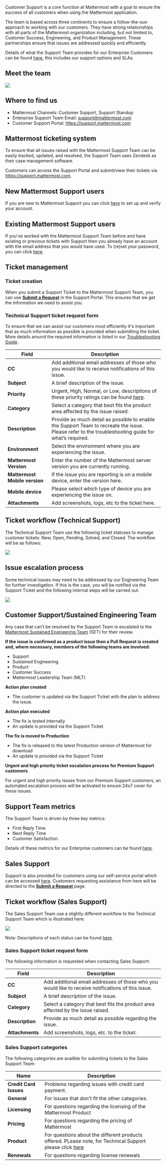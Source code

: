 Customer Support is a core function at Mattermost with a goal to ensure the success of all customers when using the Mattermost application.

The team is based across three continents to ensure a follow-the-sun approach to working with our customers. They have strong relationships with all parts of the Mattermost organization including, but not limited to, Customer Success, Engineering, and Product Management. These partnerships ensure that issues are addressed quickly and efficiently. 

Details of what the Support Team provides for our Enterprise Customers can be found [here](https://mattermost.com/support/), this includes our support options and SLAs.

## Meet the team

![](../../.gitbook/assets/Support-team-image-for-handbook.png)

## Where to find us

* Mattermost Channels: Customer Support, Support Standup
* Enterprise Support Team Email: support@mattermost.com
* Customer Support Portal: https://support.mattermost.com

## Mattermost ticketing system 

To ensure that all issues raised with the Mattermost Support Team can be easily tracked, updated, and resolved, the Support Team uses Zendesk as their case management software.

Customers can access the Support Portal and submit/view their tickets via https://support.mattermost.com.  

## New Mattermost Support users

If you are new to Mattermost Support you can click [here](https://mattermost.zendesk.com/auth/v2/login/registration?auth_origin=327479%2Ctrue%2Ctrue&brand_id=327479&return_to=https%3A%2F%2Fsupport.mattermost.com%2Fhc%2Fen-us&theme=hc) to set up and verify your account.

## Existing Mattermost Support users

If you’ve worked with the Mattermost Support Team before and have existing or previous tickets with Support then you already have an account with the email address that you would have used. To (re)set your password, you can click [here](https://mattermost.zendesk.com/auth/v2/login/password_reset?auth_origin=327479%2Ctrue%2Ctrue&brand_id=327479&return_to=https%3A%2F%2Fsupport.mattermost.com%2Fhc%2Fen-us&theme=hc).

## Ticket management 

### Ticket creation 

When you submit a Support Ticket to the Mattermost Support Team, you can use [**Submit a Request**](https://support.mattermost.com/hc/en-us/requests/new?ticket_form_id=360000640492) in the Support Portal. This ensures that we get the information we need to assist you.

### Technical Support ticket request form 

To ensure that we can assist our customers most efficiently it's important that as much information as possible is provided when submitting the ticket. More details around the required information is listed in our [Troubleshooting Guide](https://docs.mattermost.com/guides/administrator.html#troubleshooting).

|Field | Description |
|------|-------------|
| **CC**  |Add additional email addresses of those who you would like to receive notifications of this issue.|
| **Subject** |A brief description of the issue.            |
| **Priority**     |Urgent, High, Normal, or Low, descriptions of these priority ratings can be found [here](https://mattermost.com/support/).              |
| **Category**     |Select a category that best fits the product area affected by the issue raised.            |
| **Description**     |Provide as much detail as possible to enable the Support Team to recreate the issue.  Please refer to the troubleshooting guide for what’s required.            |
| **Environment**     |Select the environment where you are experiencing the issue.            |
| **Mattermost Version**     |Enter the number of the Mattermost server version you are currently running.            |
| **Mattermost Mobile version**     |If the issue you are reporting is on a mobile device, enter the version here.            |
| **Mobile device**     |Please select which type of device you are experiencing the issue on.            |
| **Attachments**     |Add screenshots, logs, etc to the ticket here.            |

 ## Ticket workflow (Technical Support)

The Technical Support Team use the following ticket statuses to manage customer tickets: New, Open, Pending, Solved, and Closed. The workflow will be as follows:

![](../../.gitbook/assets/Support_Process_Workflow.png)
 
## Issue escalation process

Some technical issues may need to be addressed by our Engineering Team for further investigation. If this is the case, you will be notified via the Support Ticket and the following internal steps will be carried out.

![](../../.gitbook/assets/Escalation_Process.png)

## Customer Support/Sustained Engineering Team

Any case that can’t be resolved by the Support Team is escalated to the [Mattermost Sustained Engineering Team](https://developers.mattermost.com/internal/sustained-engineering) (SET) for their review.

**If the issue is confirmed as a product issue then a Pull Request is created and, where necessary, members of the following teams are involved:**

- Support
- Sustained Engineering
- Product
- Customer Success
- Mattermost Leadership Team (MLT)

**Action plan created**

 - The customer is updated via the Support Ticket with the plan to address the issue.

**Action plan executed**

 - The fix is tested internally
 - An update is provided via the Support Ticket

**The fix is moved to Production**

 - The fix is released to the latest Production version of Mattermost for download 
 - An update is provided via the Support Ticket

**Urgent and high priority ticket escalation process for Premium Support customers**

For urgent and high priority issues from our Premium Support customers, an automated escalation process will be activated to ensure 24x7 cover for these issues.

## Support Team metrics

The Support Team is driven by three key metrics: 
- First Reply Time
- Next Reply Time
- Customer Satisfaction.  

Details of these metrics for our Enterprise customers can be found [here](https://handbook.mattermost.com/operations/business-operations/analytics/metrics-definitions#support-tickets).

## Sales Support

Support is also provided for customers using our self-service portal which can be accessed [here](https://customers.mattermost.com/signup). Customers requesting assistance from here will be directed to the [**Submit a Request**](https://support.mattermost.com/hc/en-us/requests/new?ticket_form_id=360000852671) page.

## Ticket workflow (Sales Support)

The Sales Support Team use a slightly different workflow to the Technical Support Team which is illustrated here:

![](../../.gitbook/assets/Sales_Support_Process_Workflow.png)

Note: Descriptions of each status can be found [here](https://handbook.mattermost.com/operations/business-operations/analytics/metrics-definitions#support-tickets).

### Sales Support ticket request form 

The following information is requested when contacting Sales Support:

|Field | Description |
|------|-------------|
| **CC**  |Add additional email addresses of those who you would like to receive notifications of this issue.|
| **Subject** |A brief description of the issue.            |
| **Category**     |Select a category that best fits the product area affected by the issue raised.            |
| **Description**     |Provide as much detail as possible regarding the issue.              |
| **Attachments**     |Add screenshots, logs, etc. to the ticket.    

### Sales Support categories

The following categories are availble for submiting tickets to the Sales Support Team:

|Name | Description |
|------|-------------|
| **Credit Card Issues**  |Problems regarding issues with credit card payment.|
| **General** |For issues that don't fit the other categories.            |
| **Licensing**     |For questions regarding the licensing of the Mattermost Product            |
| **Pricing**     |For questions regarding the pricing of Mattermost              |
| **Product**     |For questions about the different products offered.  PLease note, for Technical Support please click [here](https://support.mattermost.com/hc/en-us/requests/new?ticket_form_id=360000640492)  |
| **Renewals**     |For questions regarding license renewals  |
